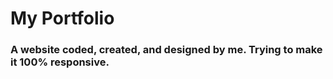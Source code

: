 # My Portfolio

### A website coded, created, and designed by me. Trying to make it 100% responsive.
